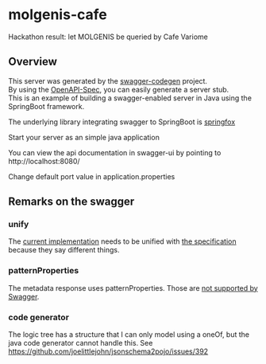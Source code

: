 # molgenis-cafe
Hackathon result: let MOLGENIS be queried by Cafe Variome

## Overview  
This server was generated by the [swagger-codegen](https://github.com/swagger-api/swagger-codegen) project.  
By using the [OpenAPI-Spec](https://github.com/swagger-api/swagger-core), you can easily generate a server stub.  
This is an example of building a swagger-enabled server in Java using the SpringBoot framework.  

The underlying library integrating swagger to SpringBoot is [springfox](https://github.com/springfox/springfox)  

Start your server as an simple java application  

You can view the api documentation in swagger-ui by pointing to  
http://localhost:8080/  

Change default port value in application.properties

## Remarks on the swagger
### unify
The [current implementation](api.yaml) needs to be unified with
[the specification](https://github.com/vl62/uol-open_discovery_specification/blob/master/specification.yaml)
because they say different things.

### patternProperties
The metadata response uses patternProperties. Those are 
[not supported by Swagger](https://github.com/swagger-api/swagger-editor/issues/744).

### code generator
The logic tree has a structure that I can only model using a oneOf,
but the java code generator cannot handle this.
See https://github.com/joelittlejohn/jsonschema2pojo/issues/392